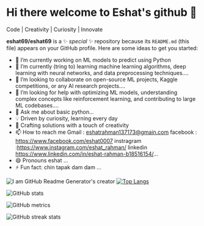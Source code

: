 # Hi there welcome to Eshat's github 👋
Code | Creativity | Curiosity | Innovate 

**eshat69/eshat69** is a ✨ _special_ ✨ repository because its `README.md` (this file) appears on your GitHub profile.
Here are some ideas to get you started:

- 🔭 I’m currently working on ML models to predict using Python
- 🌱 I’m currently (tring to) learning machine learning algorithms, deep learning with neural networks, and data preprocessing techniques....
- 👯 I’m looking to collaborate on open-source ML projects, Kaggle competitions, or any AI research projects....
- 🤔 I’m looking for help with optimizing ML models, understanding complex concepts like reinforcement learning, and contributing to large ML codebases....
- 💬 Ask me about basic python...
- 💡 Driven by curiosity, learning every day
- 🎨 Crafting solutions with a touch of creativity
- 📫 How to reach me Gmail : eshatrahman137173@gmain.com  facebook : https://www.facebook.com/eshat0007 instragram :https://www.instagram.com/eshat_rahman/ linkedin https://www.linkedin.com/in/eshat-rahman-b18516154/...
- 😄 Pronouns eshat ...
- ⚡ Fun fact: chin tapak dam dam  ...

![I am GitHub Readme Generator's creator](https://arturssmirnovs.github.io/github-profile-readme-generator/images/banner.png)
[![Top Langs](https://github-readme-stats.vercel.app/api/top-langs/?username=eshat69)](https://github.com/anuraghazra/github-readme-stats)

![GitHub stats](https://github-readme-stats.vercel.app/api?username=eshat69&show_icons=true)  

![GitHub metrics](https://metrics.lecoq.io/eshat69)  

![GitHub streak stats](https://streak-stats.demolab.com/?user=eshat69)  

